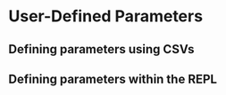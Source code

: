 # User-Defined Parameters

## Defining parameters using CSVs

## Defining parameters within the REPL